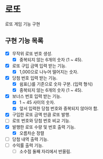 # 로또

로또 게임 기능 구현

## 구현 기능 목록

- [x] 무작위 로또 번호 생성.
    -  [x] 중복되지 않는 6개의 숫자 (1 ~ 45).
- [x] 로또 구입 금액 입력 받는 기능.
    - [x] 1,000으로 나누어 떨어지는 숫자.
- [x] 당첨 번호 입력 받는 기능.
    - [x] 쉼표(,)를 기준으로 숫자 구분. (입력 형식)
    - [x] 중복되지 않는 6개의 숫자 (1 ~ 45).
- [x] 보너스 번호 입력 받는 기능.
    - [x] 1 ~ 45 사이의 숫자.
    - [x] 앞서 입력한 당첨 번호와 중복되지 않아야 함.
- [x] 구입한 로또 금액 만큼 로또 발행.
- [ ] 로또 번호와 당첨 번호 비교 기능.
- [x] 발행한 로또 수량 및 번호 출력 기능.
    - [x] 오름차순 정렬
- [ ] 당첨 내역 출력 기능.
- [ ] 수익률 출력 기능.
    - [ ] 소수점 둘째 자리에서 반올림.